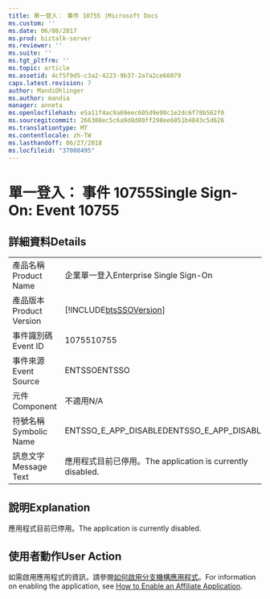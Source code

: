 ```yaml
---
title: 單一登入： 事件 10755 |Microsoft Docs
ms.custom: ''
ms.date: 06/08/2017
ms.prod: biztalk-server
ms.reviewer: ''
ms.suite: ''
ms.tgt_pltfrm: ''
ms.topic: article
ms.assetid: 4cf5f9d5-c3a2-4223-9b37-2a7a2ce66079
caps.latest.revision: 7
author: MandiOhlinger
ms.author: mandia
manager: anneta
ms.openlocfilehash: e5a11f4ac9a69eec605d9e99c1e2dc6f78b562f0
ms.sourcegitcommit: 266308ec5c6a9d8d80ff298ee6051b4843c5d626
ms.translationtype: MT
ms.contentlocale: zh-TW
ms.lasthandoff: 06/27/2018
ms.locfileid: "37008495"
---
```

# <a name="single-sign-on-event-10755"></a><span data-ttu-id="2edf2-102">單一登入： 事件 10755</span><span class="sxs-lookup"><span data-stu-id="2edf2-102">Single Sign-On: Event 10755</span></span>
## <a name="details"></a><span data-ttu-id="2edf2-103">詳細資料</span><span class="sxs-lookup"><span data-stu-id="2edf2-103">Details</span></span>  
  
|                 |                                                            |
|-----------------|------------------------------------------------------------|
|  <span data-ttu-id="2edf2-104">產品名稱</span><span class="sxs-lookup"><span data-stu-id="2edf2-104">Product Name</span></span>   |                 <span data-ttu-id="2edf2-105">企業單一登入</span><span class="sxs-lookup"><span data-stu-id="2edf2-105">Enterprise Single Sign-On</span></span>                  |
| <span data-ttu-id="2edf2-106">產品版本</span><span class="sxs-lookup"><span data-stu-id="2edf2-106">Product Version</span></span> | [!INCLUDE[btsSSOVersion](../includes/btsssoversion-md.md)] |
|    <span data-ttu-id="2edf2-107">事件識別碼</span><span class="sxs-lookup"><span data-stu-id="2edf2-107">Event ID</span></span>     |                           <span data-ttu-id="2edf2-108">10755</span><span class="sxs-lookup"><span data-stu-id="2edf2-108">10755</span></span>                            |
|  <span data-ttu-id="2edf2-109">事件來源</span><span class="sxs-lookup"><span data-stu-id="2edf2-109">Event Source</span></span>   |                           <span data-ttu-id="2edf2-110">ENTSSO</span><span class="sxs-lookup"><span data-stu-id="2edf2-110">ENTSSO</span></span>                           |
|    <span data-ttu-id="2edf2-111">元件</span><span class="sxs-lookup"><span data-stu-id="2edf2-111">Component</span></span>    |                            <span data-ttu-id="2edf2-112">不適用</span><span class="sxs-lookup"><span data-stu-id="2edf2-112">N/A</span></span>                             |
|  <span data-ttu-id="2edf2-113">符號名稱</span><span class="sxs-lookup"><span data-stu-id="2edf2-113">Symbolic Name</span></span>  |                   <span data-ttu-id="2edf2-114">ENTSSO_E_APP_DISABLED</span><span class="sxs-lookup"><span data-stu-id="2edf2-114">ENTSSO_E_APP_DISABLED</span></span>                    |
|  <span data-ttu-id="2edf2-115">訊息文字</span><span class="sxs-lookup"><span data-stu-id="2edf2-115">Message Text</span></span>   |           <span data-ttu-id="2edf2-116">應用程式目前已停用。</span><span class="sxs-lookup"><span data-stu-id="2edf2-116">The application is currently disabled.</span></span>           |
  
## <a name="explanation"></a><span data-ttu-id="2edf2-117">說明</span><span class="sxs-lookup"><span data-stu-id="2edf2-117">Explanation</span></span>  
 <span data-ttu-id="2edf2-118">應用程式目前已停用。</span><span class="sxs-lookup"><span data-stu-id="2edf2-118">The application is currently disabled.</span></span>  
  
## <a name="user-action"></a><span data-ttu-id="2edf2-119">使用者動作</span><span class="sxs-lookup"><span data-stu-id="2edf2-119">User Action</span></span>  
 <span data-ttu-id="2edf2-120">如需啟用應用程式的資訊，請參閱[如何啟用分支機構應用程式](../core/how-to-enable-an-affiliate-application.md)。</span><span class="sxs-lookup"><span data-stu-id="2edf2-120">For information on enabling the application, see [How to Enable an Affiliate Application](../core/how-to-enable-an-affiliate-application.md).</span></span>
